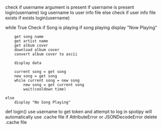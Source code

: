 check if username argument is present
if username is present
login(username)
log username to user info file
else
check if user info file exists
if exists
login(username)

while True
Check if Song is playing
if song playing
display "Now Playing"

        get song name
        get artist name
        get album cover
        download album cover
        convert album cover to ascii

        display data

        current song = get song
        new song = get song
        while current song = new song
            new song = get current song
            wait(cooldown time)

    else
        display "No Song Playing"

def login()
use username to get token and attempt to log in
spotipy will automatically use .cache file
if AttributeError or JSONDecodeError
delete .cache file
